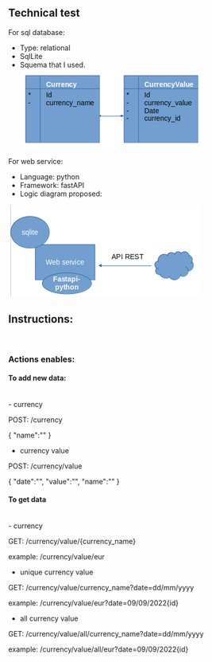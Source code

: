 ## Technical test
For sql database:
* Type: relational
* SqlLite
* Squema that I used.
![alt sql-squema](/docs/sql.png "Sql Squema")

For web service:
* Language: python
* Framework: fastAPI
* Logic diagram proposed:

![alt web service diagram](/docs/WS.png "WS diagram")
## Instructions:
<br>

### Actions enables:
#### To add new data:
<br>
- currency 

POST: /currency

{
    "name":""
}

- currency value

POST: /currency/value

{
    "date":"",
    "value":"",
    "name":""
}

#### To get data
<br>
- currency

GET: /currency/value/{currency_name}

example: /currency/value/eur

- unique currency value

GET: /currency/value/currency_name?date=dd/mm/yyyy

example: /currency/value/eur?date=09/09/2022{id}

- all currency value

GET: /currency/value/all/currency_name?date=dd/mm/yyyy

example: /currency/value/all/eur?date=09/09/2022{id}

